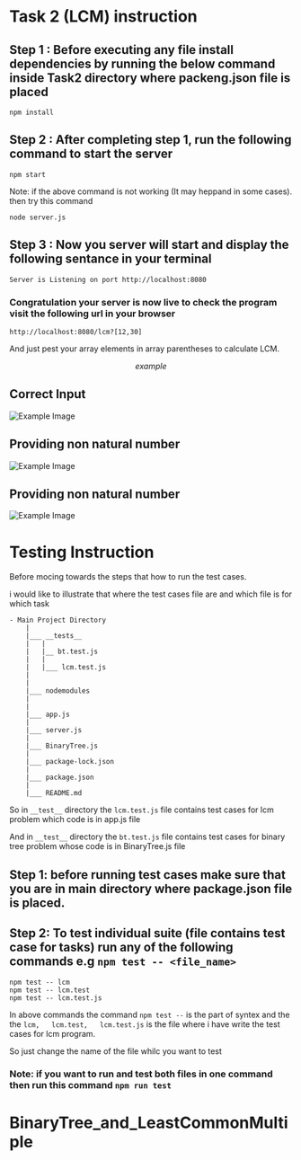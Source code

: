 # Task 2 (LCM) instruction
## **Step 1 :** Before executing any file install dependencies by running the below command inside Task2 directory where packeng.json file is placed

    npm install


## **Step 2 :** After completing step 1, run the following command to start the server

    npm start

Note: if the above command is not working (It may heppand in some cases). then try this command
        
    node server.js


## **Step 3 :** Now you server will start and display the following sentance in your terminal

    Server is Listening on port http://localhost:8080

### **Congratulation** your server is now live to check the program visit the following url in your browser

    http://localhost:8080/lcm?[12,30]

And just pest your array elements in array parentheses to calculate LCM.



$$ example $$

## Correct Input
![Example Image](https://i.postimg.cc/kXGzGJxf/Capture.png)


## Providing non natural number
![Example Image](https://i.postimg.cc/KjxxtVyc/Capture2.png)

## Providing non natural number
![Example Image](https://i.postimg.cc/QxNW3YWr/Capture3.png)


# Testing Instruction
Before mocing towards the steps that how to run the test cases.

i would like to illustrate that where the test cases file are and which file is for which task

    - Main Project Directory
        |
        |___ __tests__
        |   |
        |   |__ bt.test.js
        |   |
        |   |___ lcm.test.js
        |
        |    
        |___ nodemodules
        |
        |
        |___ app.js
        |
        |___ server.js
        |
        |___ BinaryTree.js
        |
        |___ package-lock.json
        |
        |___ package.json
        |
        |___ README.md

So in `__test__` directory the `lcm.test.js` file contains test cases for lcm problem which code is in app.js file

And in `__test__` directory the `bt.test.js` file contains test cases for binary tree problem whose code is in BinaryTree.js file


## **Step 1:** before running test cases make sure that you are in main directory where package.json file is placed. 

## **Step 2:** To test individual suite (file contains test case for tasks) run any of the following commands e.g `npm test -- <file_name>`

    npm test -- lcm
    npm test -- lcm.test
    npm test -- lcm.test.js

In above commands the  command `npm test --` is the part of syntex and the the ` lcm,   lcm.test,   lcm.test.js ` is the file where i have write the test cases for lcm program.

So just change the name of the file whilc you want to test

### **Note:** if you want to run and test both files in one command then run this command `npm run test`

# BinaryTree_and_LeastCommonMultiple
